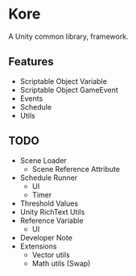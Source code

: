 # Kore
A Unity common library, framework.

## Features
- Scriptable Object Variable
- Scriptable Object GameEvent
- Events
- Schedule
- Utils


## TODO

- Scene Loader
   - Scene Reference Attribute
- Schedule Runner
   - UI
   - Timer
- Threshold Values
- Unity RichText Utils
- Reference Variable
   - UI
- Developer Note
- Extensions
   - Vector utils
   - Math utils (Swap)

